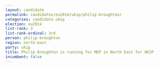 ```yaml
---
layout: candidate
permalink: candidates/eu2014/ukip/philip-broughton/
categories: candidate ukip
election: eu2014
list-rank: 3
list-rank-ordinal: 3rd
person: philip-broughton
region: north-east
party: ukip
title: Philip Broughton is running for MEP in North East for UKIP
incumbent: false
---
```

